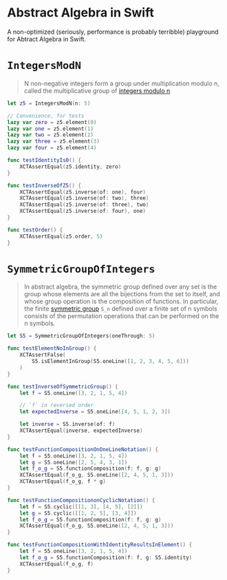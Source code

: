 # Abstract Algebra in Swift

A non-optimized (seriously, performance is probably terribble) playground for Abtract Algebra in Swift.

# `IntegersModN`

> N non-negative integers form a group under multiplication modulo n, called the multiplicative group of [integers modulo n](https://en.wikipedia.org/wiki/Multiplicative_group_of_integers_modulo_n)

```swift
let z5 = IntegersModN(n: 5)

// Convenience, for tests
lazy var zero = z5.element(0)
lazy var one = z5.element(1)
lazy var two = z5.element(2)
lazy var three = z5.element(3)
lazy var four = z5.element(4)

func testIdentityIs0() {
    XCTAssertEqual(z5.identity, zero)
}

func testInverseOfZ5() {
    XCTAssertEqual(z5.inverse(of: one), four)
    XCTAssertEqual(z5.inverse(of: two), three)
    XCTAssertEqual(z5.inverse(of: three), two)
    XCTAssertEqual(z5.inverse(of: four), one)
}

func testOrder() {
    XCTAssertEqual(z5.order, 5)
}
```

# `SymmetricGroupOfIntegers`

> In abstract algebra, the symmetric group defined over any set is the group
whose elements are all the bijections from the set to itself, and whose
group operation is the composition of functions. In particular, the finite
[symmetric group](https://en.wikipedia.org/wiki/Symmetric_group) `S_n` defined over a finite set of n symbols consists of the
permutation operations that can be performed on the n symbols.

```swift
let S5 = SymmetricGroupOfIntegers(oneThrough: 5)

func testElementNoInGroup() {
    XCTAssertFalse(
        S5.isElementInGroup(S5.oneLine([1, 2, 3, 4, 5, 6]))
    )
}

func testInverseOfSymmetricGroup() {
    let f = S5.oneLine([3, 2, 1, 5, 4])

    // `f` in reversed order
    let expectedInverse = S5.oneLine([4, 5, 1, 2, 3])

    let inverse = S5.inverse(of: f)
    XCTAssertEqual(inverse, expectedInverse)
}

func testFunctionCompositionOnOneLineNotation() {
    let f = S5.oneLine([3, 2, 1, 5, 4])
    let g = S5.oneLine([2, 5, 4, 3, 1])
    let f_o_g = S5.functionComposition(f: f, g: g)
    XCTAssertEqual(f_o_g, S5.oneLine([2, 4, 5, 1, 3]))
    XCTAssertEqual(f_o_g, f * g)
}

func testFunctionCompositiononCyclicNotation() {
    let f = S5.cyclic([[1, 3], [4, 5], [2]])
    let g = S5.cyclic([[1, 2, 5], [3, 4]])
    let f_o_g = S5.functionComposition(f: f, g: g)
    XCTAssertEqual(f_o_g, S5.oneLine([2, 4, 5, 1, 3]))
}

func testFunctionCompositionWithIdentityResultsInElement() {
    let f = S5.oneLine([3, 2, 1, 5, 4])
    let f_o_g = S5.functionComposition(f: f, g: S5.identity)
    XCTAssertEqual(f_o_g, f)
}
```